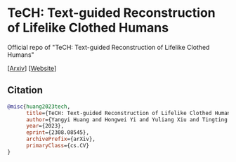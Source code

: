 # TeCH: Text-guided Reconstruction of Lifelike Clothed Humans

Official repo of "TeCH: Text-guided Reconstruction of Lifelike Clothed Humans"

[[Arxiv](https://arxiv.org/abs/2308.08545)] [[Website](https://huangyangyi.github.io/tech)]

## Citation

```bibtex
@misc{huang2023tech,
      title={TeCH: Text-guided Reconstruction of Lifelike Clothed Humans}, 
      author={Yangyi Huang and Hongwei Yi and Yuliang Xiu and Tingting Liao and Jiaxiang Tang and Deng Cai and Justus Thies},
      year={2023},
      eprint={2308.08545},
      archivePrefix={arXiv},
      primaryClass={cs.CV}
}
```
